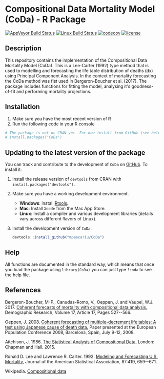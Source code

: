 # Compositional Data Mortality Model (CoDa) - R Package
[![AppVeyor Build Status](https://ci.appveyor.com/api/projects/status/github/mpascariu/CoDa?branch=master&svg=true)](https://ci.appveyor.com/project/mpascariu/CoDa)
[![Linux Build Status](https://travis-ci.org/mpascariu/CoDa.svg?branch=master)](https://travis-ci.org/mpascariu/CoDa)
[![codecov](https://codecov.io/github/mpascariu/CoDa/branch/master/graphs/badge.svg)](https://codecov.io/github/mpascariu/CoDa)
[![license](https://img.shields.io/badge/License-GPL%20v3-blue.svg)](https://github.com/mpascariu/CoDa/blob/master/LICENSE)

## Description

This repository contains the implementation of the Compositional Data Mortality 
Model (CoDa). This is a Lee-Carter (1992) type method that is used to modelling and 
forecasting the life table distribution of deaths (dx) using Principal Component 
Analysis. In the context of mortality forecasting the CoDa method was fist used 
in Bergeron-Boucher et al. (2017). The package includes functions for fitting 
the model, analysing it's goodness-of-fit and performing mortality projections.

## Installation

1. Make sure you have the most recent version of R
2. Run the following code in your R console 

```R
# The package is not on CRAN yet. For now install from GitHub (see below). 
# install.packages("CoDa")
```

## Updating to the latest version of the package

You can track and contribute to the development of `CoDa` on [GitHub](https://github.com/mpascariu/MortalityLaws). To install it:

1. Install the release version of `devtools` from CRAN with `install.packages("devtools")`.

2. Make sure you have a working development environment.
    * **Windows**: Install [Rtools](https://CRAN.R-project.org/bin/windows/Rtools/).
    * **Mac**: Install `Xcode` from the Mac App Store.
    * **Linux**: Install a compiler and various development libraries (details vary across different flavors of Linux).

3. Install the development version of `CoDa`.

   ```R
   devtools::install_github("mpascariu/CoDa")
   ```

## Help
All functions are documented in the standard way, which means that 
once you load the package using ```library(CoDa)```
you can just type ```?coda``` to see the help file. 


## References

Bergeron-Boucher, M-P., Canudas-Romo, V., Oeppen, J. and Vaupel, W.J. 2017. [Coherent forecasts of mortality with compositional data analysis.](http://doi.org/10.4054/DemRes.2017.37.17) Demographic Research, Volume 17, Article 17, Pages 527--566.

Oeppen, J. 2008. [Coherent forecasting of multiple-decrement life tables: A test using Japanese cause of death data.](https://dugi-doc.udg.edu/handle/10256/742) Paper presented at the European Population Conference 2008, Barcelona, Spain, July 9-12, 2008.

Aitchison, J. 1986. [The Statistical Analysis of Compositional Data.](http://www.leg.ufpr.br/lib/exe/fetch.php/pessoais:abtmartins:a_concise_guide_to_compositional_data_analysis.pdf) London: Chapman and Hall. 2015.

Ronald D. Lee and Lawrence R. Carter. 1992. [Modeling and Forecasting U.S. Mortality](http://doi.org/10.1080/01621459.1992.10475265), Journal of the American Statistical Association, 87:419, 659--671.

Wikipedia. [Compositional data](https://en.wikipedia.org/wiki/Compositional_data) 
